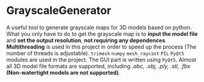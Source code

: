 # GrayscaleGenerator
A useful tool to generate grayscale maps for 3D models based on python. What you only have to do to get the grayscale map is to **input the model file** and **set the output resolution**, **not requiring any dependences**. **Multithreading** is used in this project in order to speed up the process (The number of threads is adjustable). ```trimesh``` ```numpy``` ```mesh_raycast``` ```PIL``` ```PyQt5``` modules are used in the project. The GUI part is written using ```PyQt5```. Almost all 3D model file formats are supported, including *.abc, .obj, .ply, .stl, .fbx* **(Non-watertight models are not supported)**.
